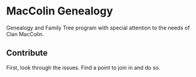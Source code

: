 # MacColin Genealogy

Genealogy and Family Tree program with special attention to the needs of Clan MacColin.

## Contribute

First, look through the issues. Find a point to join in and do so. 
